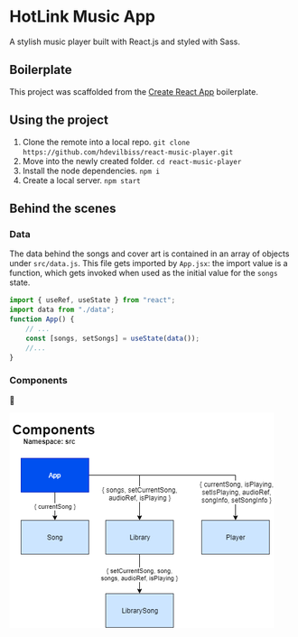 # HotLink Music App

A stylish music player built with React.js and styled with Sass.

## Boilerplate

This project was scaffolded from the [Create React App](https://github.com/facebook/create-react-app) boilerplate.

## Using the project

1. Clone the remote into a local repo. `git clone https://github.com/hdevilbiss/react-music-player.git`
1. Move into the newly created folder. `cd react-music-player`
1. Install the node dependencies. `npm i`
1. Create a local server. `npm start`

## Behind the scenes

### Data

The data behind the songs and cover art is contained in an array of objects under `src/data.js`. This file gets imported by `App.jsx`: the import value is a function, which gets invoked when used as the initial value for the `songs` state.

```jsx
import { useRef, useState } from "react";
import data from "./data";
function App() {
    // ...
    const [songs, setSongs] = useState(data());
    //...
}
```

### Components

🚧

![Diagram showing App, Song, Library, Player, and LibrarySong components of the Music App](docs/images/MusicApp.png)
